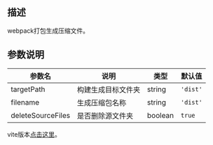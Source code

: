 ## 描述

webpack打包生成压缩文件。

## 参数说明

| 参数名            | 说明               | 类型    | 默认值   |
| ----------------- | ------------------ | ------- | -------- |
| targetPath        | 构建生成目标文件夹 | string  | `'dist'` |
| filename          | 生成压缩包名称     | string  | `'dist'` |
| deleteSourceFiles | 是否删除源文件夹   | boolean | `true`   |

vite版本[点击这里](https://www.npmjs.com/package/@develop-plugins/vite-generate-zip)。